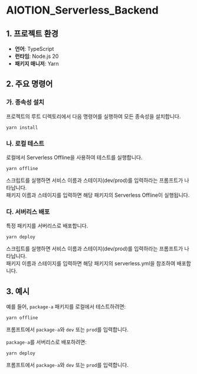 # AIOTION_Serverless_Backend

## 1. 프로젝트 환경

- **언어**: TypeScript
- **런타임**: Node.js 20
- **패키지 매니저**: Yarn

## 2. 주요 명령어

### 가. 종속성 설치

프로젝트의 루트 디렉토리에서 다음 명령어를 실행하여 모든 종속성을 설치합니다.

    yarn install

### 나. 로컬 테스트

로컬에서 Serverless Offline을 사용하여 테스트를 실행합니다.

    yarn offline

스크립트를 실행하면 서비스 이름과 스테이지(dev/prod)를 입력하라는 프롬프트가 나타납니다.  
패키지 이름과 스테이지를 입력하면 해당 패키지의 Serverless Offline이 실행됩니다.

### 다. 서버리스 배포

특정 패키지를 서버리스로 배포합니다.

    yarn deploy

스크립트를 실행하면 서비스 이름과 스테이지(dev/prod)를 입력하라는 프롬프트가 나타납니다.  
패키지 이름과 스테이지를 입력하면 해당 패키지의 serverless.yml을 참조하여 배포합니다.

## 3. 예시

예를 들어, `package-a` 패키지를 로컬에서 테스트하려면:

    yarn offline

프롬프트에서 `package-a`와 `dev` 또는 `prod`를 입력합니다.

`package-a`를 서버리스로 배포하려면:

    yarn deploy

프롬프트에서 `package-a`와 `dev` 또는 `prod`를 입력합니다.